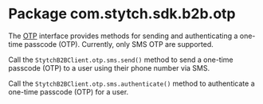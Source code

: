 # Package com.stytch.sdk.b2b.otp
The [OTP](OTP.kt) interface provides methods for sending and authenticating a one-time passcode (OTP). Currently, only SMS OTP are supported.

Call the `StytchB2BClient.otp.sms.send()` method to send a one-time passcode (OTP) to a user using their phone number via SMS.

Call the `StytchB2BClient.otp.sms.authenticate()` method to authenticate a one-time passcode (OTP) for a user.
